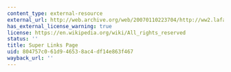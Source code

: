```yaml
---
content_type: external-resource
external_url: http://web.archive.org/web/20070110223704/http://ww2.lafayette.edu/~stocktoj/home/japanl.html
has_external_license_warning: true
license: https://en.wikipedia.org/wiki/All_rights_reserved
status: ''
title: Super Links Page
uid: 804757c0-61d9-4653-8ac4-df14e863f467
wayback_url: ''
---
```

